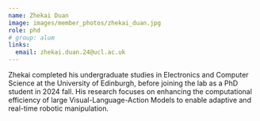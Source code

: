 ```yaml
---
name: Zhekai Duan
image: images/member_photos/zhekai_duan.jpg
role: phd
# group: alum
links:
  email: zhekai.duan.24@ucl.ac.uk
---
```


Zhekai completed his undergraduate studies in Electronics and Computer Science at the University of Edinburgh, before joining the lab as a PhD student in 2024 fall. His research focuses on enhancing the computational efficiency of large Visual-Language-Action Models to enable adaptive and real-time robotic manipulation.
